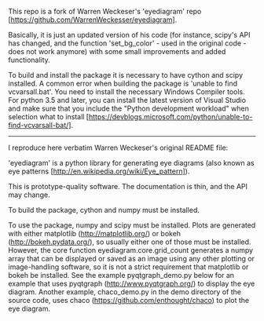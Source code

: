 This repo is a fork of Warren Weckeser's 'eyediagram' repo [https://github.com/WarrenWeckesser/eyediagram].

Basically, it is just an updated version of his code (for instance, scipy's API has changed, and the function 'set_bg_color' - used in the original code - does not work anymore) with some small improvements and added functionality.

To build and install the package it is necessary to have cython and scipy installed. A common error when building the package is 'unable to find vcvarsall.bat'. You need to install the necessary Windows Compiler tools. For python 3.5 and later, you can install the latest version of Visual Studio and make sure that you include the "Python development workload" when selection what to install [https://devblogs.microsoft.com/python/unable-to-find-vcvarsall-bat/]. 

--------------------------------------

I reproduce here verbatim Warren Weckeser's original README file:

'eyediagram' is a python library for generating eye diagrams (also known as eye patterns [http://en.wikipedia.org/wiki/Eye_pattern]).

This is prototype-quality software. The documentation is thin, and the API may change.

To build the package, cython and numpy must be installed.

To use the package, numpy and scipy must be installed. Plots are generated with either matplotlib (http://matplotlib.org/) or bokeh (http://bokeh.pydata.org/), so usually either one of those must be installed. However, the core function eyediagram.core.grid_count generates a numpy array that can be displayed or saved as an image using any other plotting or image-handling software, so it is not a strict requirement that matplotlib or bokeh be installed. See the example pyqtgraph_demo.py below for an example that uses pyqtgraph (http://www.pyqtgraph.org/) to display the eye diagram. Another example, chaco_demo.py in the demo directory of the source code, uses chaco (https://github.com/enthought/chaco) to plot the eye diagram.